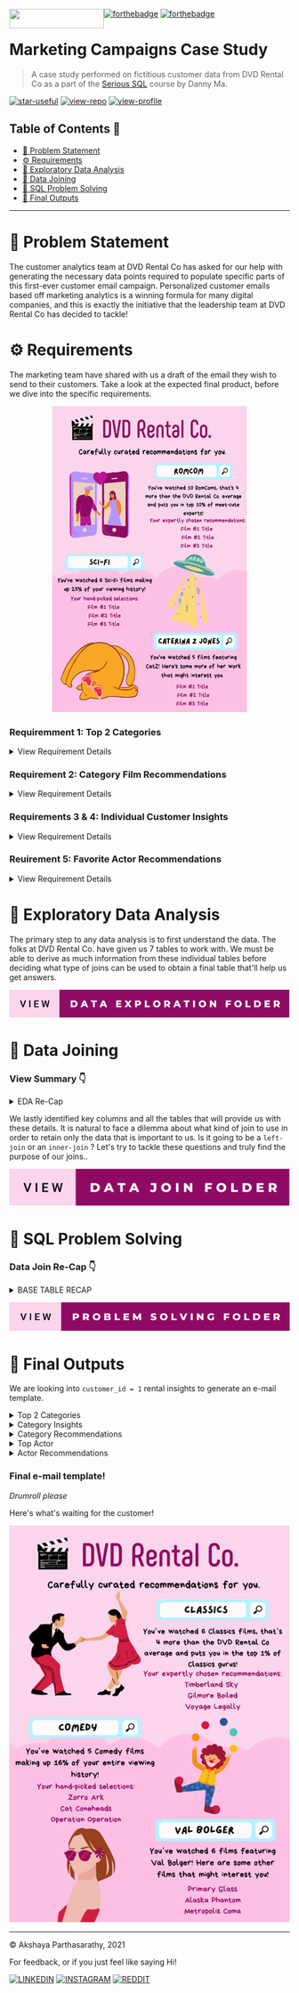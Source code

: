  [![forthebadge](https://forthebadge.com/images/badges/powered-by-netflix.svg)](https://forthebadge.com) [![forthebadge](https://forthebadge.com/images/badges/contains-cat-gifs.svg)](https://forthebadge.com) <img align="left" width="170" height="35" src="https://img.shields.io/badge/PostgreSQL-316192?style=for-the-badge&logo=postgresql&logoColor=white">


# Marketing Campaigns Case Study
> A case study performed on fictitious customer data from DVD Rental Co as a part of the [Serious SQL](https://www.datawithdanny.com) course by Danny Ma.

[![star-useful](https://img.shields.io/badge/🌟-If%20useful-red.svg)](https://shields.io) 
[![view-repo](https://img.shields.io/badge/View-Repo-blueviolet)](https://github.com/iaks23?tab=repositories)
[![view-profile](https://img.shields.io/badge/Go%20To-Profile-orange)](https://github.com/iaks23)

## Table of Contents 📖

* [🚨 Problem Statement](#problem)
* [⚙️ Requirements](#reqs)
* [🔭 Exploratory Data Analysis](#eda)
* [🔁 Data Joining](#join)
* [📖 SQL Problem Solving](#solving)
* [🐣 Final Outputs](#output)



----
# 🚨 Problem Statement <a name='problem'></a>

The customer analytics team at DVD Rental Co has asked for our help with generating the necessary data points required to populate specific parts of this first-ever customer email campaign. Personalized customer emails based off marketing analytics is a winning formula for many digital companies, and this is exactly the initiative that the leadership team at DVD Rental Co has decided to tackle! 


# ⚙️ Requirements <a name='reqs'></a>

The marketing team have shared with us a draft of the email they wish to send to their customers. Take a look at the expected final product, before we dive into the specific requirements. 

<p align="center">
  <img width="350" height="550" src="https://github.com/iaks23/Marketing-Analytics-Case-Study/blob/main/images/main-poster.png">
</p>

 ### Requiremment 1: Top 2 Categories
<details> 
  <summary>
     View Requirement Details
  </summary>

 For each customer, we need to identify the top 2 <code> categories </code> for each customer based off their past rental history. These top categories will drive marketing creative images as seen in the sci-fi and rom-com examples in the draft email.
 
 <p align="center">
  <img width="400" height="320" src="https://github.com/iaks23/Marketing-Analytics-Case-Study/blob/main/images/req1.gif">
</p>
 
 </details>
 
 ### Requirement 2: Category Film Recommendations

<details> 
  <summary>
    View Requirement Details
  </summary>

 The marketing team has also requested for the 3 most popular <code> films </code> for each customer’s top 2 <code> categories </code>.

There is a catch though - we cannot recommend a film which the customer has already viewed.

If there are less than 3 films available - marketing is happy to show at least 1 film.

> 💡 Any customer which do not have any film recommendations for either category must be flagged out so the marketing team can exclude from the email campaign - this is of high importance!
 
  <p align="center">
  <img width="400" height="320" src="https://github.com/iaks23/Marketing-Analytics-Case-Study/blob/main/images/req2.gif">
</p>
 </details>
 
  ### Requirements 3 & 4: Individual Customer Insights
 <details> 
  <summary>
    View Requirement Details
  </summary>

The number of films watched by each customer in their top 2 categories is required as well as some specific <code> insights.</code>

#### For the 1st category, the marketing requires the following insights (requirement 3):

How many total films have they watched in their top category?
How many more films has the customer watched compared to the average DVD Rental Co customer?
How does the customer rank in terms of the top X% compared to all other customers in this film category?

#### For the second ranking category (requirement 4):

How many total films has the customer watched in this category?
What proportion of each customer’s total films watched does this count make?

 > 💡 Note the specific rounding of the percentages with 0 decimal places!
 
 <p align="center">
  <img width="400" height="320" src="https://github.com/iaks23/Marketing-Analytics-Case-Study/blob/main/images/req3&4.gif">
</p>
 </details>
 
   ### Reuirement 5: Favorite Actor Recommendations
 <details> 
  <summary>
    View Requirement Details
  </summary>
 
 Along with the top 2 categories, marketing has also requested top <code> actor </code> film recommendations where up to 3 more films are included in the recommendations list as well as the count of films by the top actor.

We have been given guidance by marketing to choose the actors in alphabetical order should there be any ties - i.e. if the customer has seen 5 Brad Pitt films vs 5 George Clooney films - Brad Pitt will be chosen instead of George Clooney.

The same logical business rules apply - in addition any films that have already been recommended in the top 2 categories must not be included as actor recommendations.

If the customer doesn’t have at least 1 film recommendation - they also need to be flagged with a separate actor exclusion flag.

 <p align="center">
  <img width="400" height="320" src="https://github.com/iaks23/Marketing-Analytics-Case-Study/blob/main/images/req5.gif">
</p>
 </details>
 
 # 🔭 Exploratory Data Analysis <a name='eda'></a>
 
 The primary step to any data analysis is to first understand the data. The folks at DVD Rental Co. have given us 7 tables to work with. We must be able to derive as much information from these individual tables before deciding what type of joins can be used to obtain a final table that'll help us get answers.
 
 [![DEF](https://github.com/iaks23/Marketing-Analytics-Case-Study/blob/main/images/view-data-exploration-folder.svg)](https://github.com/iaks23/Marketing-Analytics-Case-Study/tree/main/Data%20Exploration%20Folder)
 
 # 🔁 Data Joining <a name='join'></a>
 
 ### View Summary 👇
<details>
 <summary> EDA Re-Cap </summary>
 
 Data Mapping Journey
 
|SNo|Start|End|Join On|
|---|---|---|---|
|Step 1|<code>rental</code>|<code>inventory</code>|<code>inventory_id</code>|
|Step 2|<code>inventory</code>|<code>film</code>|<code>film_id</code>|
|Step 3|<code>film</code>|<code>film_category</code>|<code>film_id</code>|
|Step 4|<code>film_category</code>|<code>category</code>|<code>category_id</code>|

 </details>
 
 We lastly identified key columns and all the tables that will provide us with these details. It is natural to face a dilemma about what kind of join to use in order to retain only the data that is important to us. Is it going to be a <code>left-join</code> or an <code>inner-join</code> ? Let's try to tackle these questions and truly find the purpose of our joins..
 
[![data_join](https://github.com/iaks23/Marketing-Analytics-Case-Study/blob/main/images/view-data-join-folder.svg)](https://github.com/iaks23/Marketing-Analytics-Case-Study/tree/main/Data%20Join%20Folder)

# 📖 SQL Problem Solving <a name='solving'></a>
### Data Join Re-Cap 👇

<details>
 <summary> BASE TABLE RECAP </summary>
 
 ```SQL 
DROP TABLE IF EXISTS complete_joint_dataset;
CREATE TEMP TABLE complete_joint_dataset AS
SELECT
  rental.customer_id,
  inventory.film_id,
  film.title,
  film_category.category_id,
  category.name AS category_name
FROM dvd_rentals.rental
INNER JOIN dvd_rentals.inventory
  ON rental.inventory_id = inventory.inventory_id
INNER JOIN dvd_rentals.film
  ON inventory.film_id = film.film_id
INNER JOIN dvd_rentals.film_category
  ON film.film_id = film_category.film_id
INNER JOIN dvd_rentals.category
  ON film_category.category_id = category.category_id;

SELECT * FROM complete_joint_dataset limit 2;
```
|Customer_Id|Film_Id|Title|category_id|category|
|---|---|---|---|---|
|130|80|BLANKET BEVERLY|8|Family|
|459|333|FREAKY POCUS|12|Music|
 
 </details>


[![data_solutions](https://github.com/iaks23/Marketing-Analytics-Case-Study/blob/main/images/view-problem-solving-folder.svg)](https://github.com/iaks23/Marketing-Analytics-Case-Study/tree/main/Problem%20Solutions%20Folder)

# 🐣 Final Outputs <a name='output'></a>

We are looking into <code>customer_id = 1</code> rental insights to generate an e-mail template.

<details>
 <summary> Top 2 Categories </summary>
 |Customer_Id|category_name|rental_count|category_rank|
|---|---|---|---|
|1|Classics|6|1|
|1|Comedy|5|2|
 
 </details>

<details>
 <summary> Category Insights </summary>
 <code>First Category Insights </code>
 |Customer_Id|category_name|rental_count|average_comparison|percentile|
|---|---|---|---|---|
|1|Classics|6|4|1|
 
 <code> Second Category Insights </code>
 
 |Customer_Id|category_name|rental_count|total_percentage|
|---|---|---|---|
|1|Comedy|5|16|
 
 
 </details>
 
 <details>
 <summary>Category Recommendations</summary>
 
 |Customer_Id|category_name|category_rank|film_id|title|rental_count|reco_rank|
|---|---|---|---|---|---|---|
|1|Classics|1|891|Timberland Sky|31|1|
|1|Classics|1|358|Gilmore Boiled|31|2|
|1|Classics|1|951|Voyage Legally|28|3|
|1|Comedy|2|1000|Zorro Ark|31|1|
|1|Comedy|2|127|Cat Coneheads|30|2|
|1|Comedy|2|638|Operation Operation|27|3|
 
 </details>
 
 <details>
 <summary> Top Actor </summary>
 
 |Customer Id|Actor Id|First Name|Last Name|Rental Count|
 |---|---|---|---|---|
 |1|37|VAL|BOLGER|6|
 </details>
 
 <details>
 <summary> Actor Recommendations </summary>
 
 |Customer_Id|first_name|last_name|rental_count|title|film_id|actor_id|reco_rank|
 |---|---|---|---|---|---|---|---|
 |1|Val|Bolger|6|Primary Glass|697|37|1|
 |1|Val|Bolger|6|Alaska Phantom|12|37|2|
 |1|Val|Bolger|6|Metropolis Coma|572|37|3|
 
 </details>


### Final e-mail template!

*Drumroll please*

Here's what's waiting for the customer!

<p align="center">
  <img  src="https://github.com/iaks23/Marketing-Analytics-Case-Study/blob/main/images/datawdanny-resized.png">
</p>


----------------------

© Akshaya Parthasarathy, 2021

For feedback, or if you just feel like saying Hi!

[![LINKEDIN](https://img.shields.io/badge/LinkedIn-0077B5?style=for-the-badge&logo=linkedin&logoColor=white)](https://www.linkedin.com/in/akshaya-parthasarathy23)
[![INSTAGRAM](https://img.shields.io/badge/Instagram-E4405F?style=for-the-badge&logo=instagram&logoColor=white)](https://www.instagram.com/aks_sarathy/)
[![REDDIT](https://img.shields.io/badge/Reddit-FF4500?style=for-the-badge&logo=reddit&logoColor=white)](https://www.reddit.com/user/longstoryshort_)
